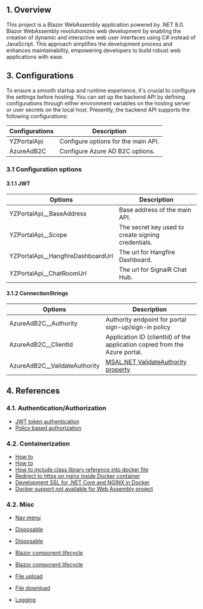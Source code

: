 ﻿## 1. Overview
This project is a Blazor WebAssembly application powered by .NET 8.0. Blazor WebAssembly revolutionizes web development by enabling the creation of dynamic and interactive web user interfaces using C# instead of JavaScript. This approach simplifies the development process and enhances maintainability, empowering developers to build robust web applications with ease.

## 3. Configurations
To ensure a smooth startup and runtime experience, it's crucial to configure the settings before hosting. 
You can set up the backend API by defining configurations through either environment variables on the hosting server or user secrets 
on the local host. Presently, the backend API supports the following configurations:

|Configurations|Description|
|-|-|
|YZPortalApi|Configure options for the main API.|
|AzureAdB2C|Configure Azure AD B2C options.|

### 3.1 Configuration options
#### 3.1.1 JWT
|Options|Description|
|-|-|
|YZPortalApi__BaseAddress|Base address of the main API.|
|YZPortalApi__Scope|The secret key used to create signing credentials.|
|YZPortalApi__HangfireDashboardUrl|The url for Hangfire Dashboard.|
|YZPortalApi__ChatRoomUrl|The url for SignalR Chat Hub.|

#### 3.1.2 ConnectionStrings
|Options|Description|
|-|-|
|AzureAdB2C__Authority|Authority endpoint for portal sign-up/sign-in policy|
|AzureAdB2C__ClientId|Application ID (clientId) of the application copied from the Azure portal.|
|AzureAdB2C__ValidateAuthority|[MSAL.NET ValidateAuthority property](https://learn.microsoft.com/en-us/dotnet/api/microsoft.authentication.webassembly.msal.msalauthenticationoptions.validateauthority?view=aspnetcore-8.0)|

## 4. References
### 4.1. Authentication/Authorization
- [JWT token authentication](https://trystanwilcock.com/2022/09/28/net-6-0-blazor-webassembly-jwt-token-authentication-from-scratch-c-sharp-wasm-tutorial/)
- [Policy based authorization](https://chrissainty.com/securing-your-blazor-apps-configuring-policy-based-authorization-with-blazor/)

### 4.2. Containerization
- [How to](https://github.com/jongio/BlazorDocker)
- [How to](https://chrissainty.com/containerising-blazor-applications-with-docker-containerising-a-blazor-webassembly-app/)
- [How to include class library reference into docker file](https://stackoverflow.com/questions/64557885/how-to-include-class-library-reference-into-docker-file/77592431#77592431)
- [Redirect to https on nginx inside Docker container](https://stackoverflow.com/questions/72748458/redirect-to-https-on-nginx-inside-docker-container)
- [Development SSL for .NET Core and NGINX in Docker](https://meikle.io/opensource/development-ssl-dotnetcore-docker.html)
- [Docker support not available for Web Assembly project](https://stackoverflow.com/questions/64829076/blazor-webassembly-app-with-docker-support-linux)

### 4.2. Misc
- [Nav menu](https://stackoverflow.com/questions/58914389/how-to-create-navmenu-with-collapsible-submenu-in-net-core-blazor-app)

- [Disposable](https://www.meziantou.net/canceling-background-tasks-when-a-user-navigates-away-from-a-blazor-component.htm)
- [Disposable](https://www.infoworld.com/article/3649352/how-to-work-with-iasyncdisposable-in-net-6.html)

- [Blazor component lifecycle](https://learn.microsoft.com/en-us/aspnet/core/blazor/components/lifecycle?view=aspnetcore-8.0)
- [Blazor component lifecycle](https://blazor-university.com/components/component-lifecycles/)

- [File upload](https://learn.microsoft.com/en-us/aspnet/core/blazor/file-uploads?view=aspnetcore-8.0)
- [File download](https://learn.microsoft.com/en-us/aspnet/core/blazor/file-downloads?view=aspnetcore-8.0)

- [Logging](https://learn.microsoft.com/en-us/aspnet/core/blazor/fundamentals/logging?view=aspnetcore-8.0)
